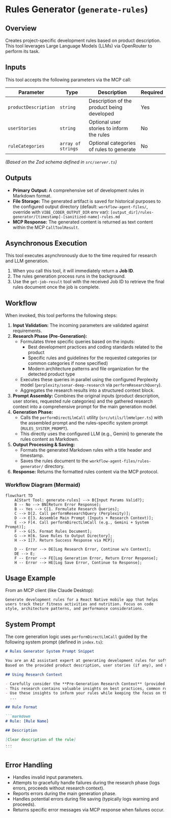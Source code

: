 # Rules Generator (`generate-rules`)

## Overview

Creates project-specific development rules based on product description. This tool leverages Large Language Models (LLMs) via OpenRouter to perform its task.

## Inputs

This tool accepts the following parameters via the MCP call:

| Parameter            | Type               | Description                                | Required |
| -------------------- | ------------------ | ------------------------------------------ | -------- |
| `productDescription` | `string`           | Description of the product being developed | Yes      |
| `userStories`        | `string`           | Optional user stories to inform the rules  | No       |
| `ruleCategories`     | `array of strings` | Optional categories of rules to generate   | No       |

_(Based on the Zod schema defined in `src/server.ts`)_

## Outputs

- **Primary Output:** A comprehensive set of development rules in Markdown format.
- **File Storage:** The generated artifact is saved for historical purposes to the configured output directory (default: `workflow-agent-files/`, override with `VIBE_CODER_OUTPUT_DIR` env var):
  `[output_dir]/rules-generator/[timestamp]-[sanitized-name]-rules.md`
- **MCP Response:** The generated content is returned as text content within the MCP `CallToolResult`.

## Asynchronous Execution

This tool executes asynchronously due to the time required for research and LLM generation.

1.  When you call this tool, it will immediately return a **Job ID**.
2.  The rules generation process runs in the background.
3.  Use the `get-job-result` tool with the received Job ID to retrieve the final rules document once the job is complete.

## Workflow

When invoked, this tool performs the following steps:

1. **Input Validation:** The incoming parameters are validated against requirements.
2. **Research Phase (Pre-Generation):**
   - Formulates three specific queries based on the inputs:
     - Best development practices and coding standards related to the product
     - Specific rules and guidelines for the requested categories (or common categories if none specified)
     - Modern architecture patterns and file organization for the detected product type
   - Executes these queries in parallel using the configured Perplexity model (`perplexity/sonar-deep-research` via `performResearchQuery`).
   - Aggregates the research results into a structured context block.
3. **Prompt Assembly:** Combines the original inputs (product description, user stories, requested rule categories) and the gathered research context into a comprehensive prompt for the main generation model.
4. **Generation Phase:**
   - Calls the `performDirectLlmCall` utility (`src/utils/llmHelper.ts`) with the assembled prompt and the rules-specific system prompt (`RULES_SYSTEM_PROMPT`).
   - This directly uses the configured LLM (e.g., Gemini) to generate the rules content as Markdown.
5. **Output Processing & Saving:**
   - Formats the generated Markdown rules with a title header and timestamp.
   - Saves the rules document to the `workflow-agent-files/rules-generator/` directory.
6. **Response:** Returns the formatted rules content via the MCP protocol.

### Workflow Diagram (Mermaid)

```mermaid
flowchart TD
    A[Start Tool: generate-rules] --> B{Input Params Valid?};
    B -- No --> BN[Return Error Response];
    B -- Yes --> C[1. Formulate Research Queries];
    C --> D[2. Call performResearchQuery (Perplexity)];
    D --> E[3. Assemble Main Prompt (Inputs + Research Context)];
    E --> F[4. Call performDirectLlmCall (e.g., Gemini + System Prompt)];
    F --> G[5. Format Rules Document];
    G --> H[6. Save Rules to Output Directory];
    H --> I[7. Return Success Response via MCP];

    D -- Error --> DE[Log Research Error, Continue w/o Context];
    DE --> E;
    F -- Error --> FE[Log Generation Error, Return Error Response];
    H -- Error --> HE[Log Save Error, Continue to Response];
```

## Usage Example

From an MCP client (like Claude Desktop):

```
Generate development rules for a React Native mobile app that helps users track their fitness activities and nutrition. Focus on code style, architecture patterns, and performance considerations.
```

## System Prompt

The core generation logic uses `performDirectLlmCall` guided by the following system prompt (defined in `index.ts`):

````markdown
# Rules Generator System Prompt Snippet

You are an AI assistant expert at generating development rules for software projects.
Based on the provided product description, user stories (if any), and research context, generate a set of development rules.

## Using Research Context

- Carefully consider the **Pre-Generation Research Context** (provided by Perplexity) included in the main task prompt.
- This research contains valuable insights on best practices, common rule categories, and architecture patterns.
- Use these insights to inform your rules while keeping the focus on the primary product requirements.
  ...

## Rule Format

```markdown
# Rule: [Rule Name]

## Description

[Clear description of the rule]
...
```
````

## Error Handling

- Handles invalid input parameters.
- Attempts to gracefully handle failures during the research phase (logs errors, proceeds without research context).
- Reports errors during the main generation phase.
- Handles potential errors during file saving (typically logs warning and proceeds).
- Returns specific error messages via MCP response when failures occur.
